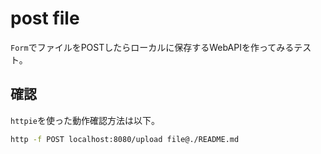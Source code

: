 # post file

`Form`でファイルをPOSTしたらローカルに保存するWebAPIを作ってみるテスト。

## 確認

`httpie`を使った動作確認方法は以下。

```sh
http -f POST localhost:8080/upload file@./README.md
```
